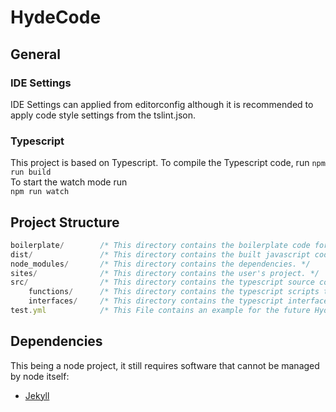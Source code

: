 # HydeCode

## General
### IDE Settings
IDE Settings can applied from editorconfig although it is recommended to apply code style settings from the tslint.json.

### Typescript
This project is based on Typescript. To compile the Typescript code, run
``npm run build``  
To start the watch mode run  
``npm run watch``

## Project Structure
````javascript
boilerplate/        /* This directory contains the boilerplate code for our basic jekyll project. */
dist/               /* This directory contains the built javascript code. */
node_modules/       /* This directory contains the dependencies. */
sites/              /* This directory contains the user's project. */
src/                /* This directory contains the typescript source code. */
    functions/      /* This directory contains the typescript scripts that handle the app functionalities. */
    interfaces/     /* This directory contains the typescript interfaces. */
test.yml            /* This File contains an example for the future HydeCode yaml template. */
````

## Dependencies
This being a node project, it still requires software that cannot be managed by node itself:
* [Jekyll](https://jekyllrb.com/)
